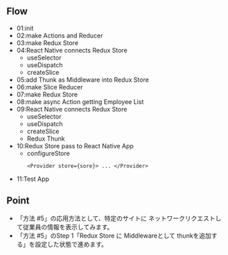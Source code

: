 ## Flow
* 01:init
* 02:make Actions and Reducer
* 03:make Redux Store
* 04:React Native connects Redux Store
  * useSelector 
  * useDispatch 
  * createSlice
* 05:add Thunk as Middleware into Redux Store
* 06:make Slice Reducer
* 07:make Redux Store
* 08:make async Action getting Employee List
* 09:React Native connects Redux Store
  * useSelector 
  * useDispatch 
  * createSlice
  * Redux Thunk
* 10:Redux Store pass to React Native App
  * configureStore
    ```
    <Provider store={sore}> ... </Provider>
    ```
* 11:Test App

## Point
* 「方法 #5」の応用方法として、特定のサイトに ネットワークリクエストして従業員の情報を表示してみます。
* 「方法 #5」のStep 1「Redux Store に Middlewareとして thunkを追加する」を設定した状態で進めます。